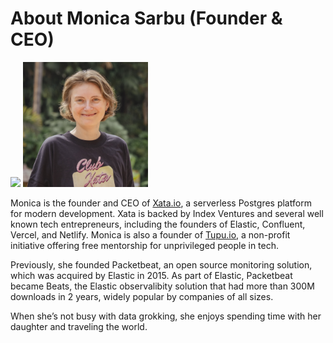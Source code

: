 # About Monica Sarbu (Founder & CEO)

<img src="https://github.com/xataio/company/blob/main/founder/monica2.png" width="200">
<img src="https://github.com/xataio/company/blob/main/founder/monica-shot-new.jpg" width="200">


Monica is the founder and CEO of [Xata.io](https://xata.io), a serverless Postgres platform for modern development. Xata is backed by Index Ventures and several well known tech entrepreneurs, including the founders of Elastic, Confluent, Vercel, and Netlify. Monica is also a founder of [Tupu.io](https://tupu.io), a non-profit initiative offering free mentorship for unprivileged people in tech.

Previously, she founded Packetbeat, an open source monitoring solution, which was acquired by Elastic in 2015. As part of Elastic, Packetbeat became Beats, the Elastic observalibity solution that had more than 300M downloads in 2 years, widely popular by companies of all sizes. 

When she’s not busy with data grokking, she enjoys spending time with her daughter and traveling the world.

